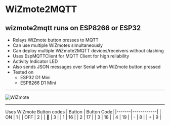 # WiZmote2MQTT

wizmote2mqtt runs on ESP8266 or ESP32
---
* Relays WiZmote button presses to MQTT
* Can use multiple WiZmotes simultaneously
* Can deploy multiple WiZmote2MQTT devices/receivers without clashing
* Uses EspMQTTClient for MQTT Client for high reliability
* Activity Indicator LED
* Also sends JSON messages over Serial when WiZmote button pressed
* Tested on
  * ESP32 D1 Mini
  * ESP8266 D1 Mini


---

![WiZmote](https://i.imgur.com/sWICujZ.jpg)

---

Uses WiZmote Button codes
| Button | Button Code|
|-------|------------|
| ON    | 1          |
| OFF   | 2          |
| 🌙    | 3          |
| 1     | 16         |
| 2     | 17         |
| 3     | 18         |
| 4     | 19         |
| -     | 8          |
| +     | 9          |



